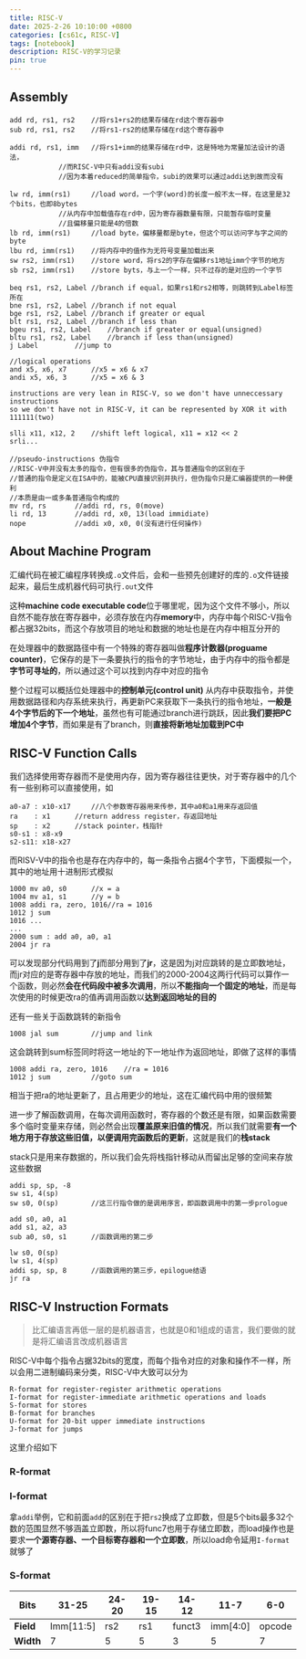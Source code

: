 ```yaml
---
title: RISC-V
date: 2025-2-26 10:10:00 +0800
categories: [cs61c, RISC-V]
tags: [notebook]
description: RISC-V的学习记录
pin: true
---
```


## Assembly
```
add rd, rs1, rs2	//将rs1+rs2的结果存储在rd这个寄存器中
sub rd, rs1, rs2	//将rs1-rs2的结果存储在rd这个寄存器中

addi rd, rs1, imm	//将rs1+imm的结果存储在rd中，这是特地为常量加法设计的语法，
			//而RISC-V中只有addi没有subi
			//因为本着reduced的简单指令，subi的效果可以通过addi达到故而没有

lw rd, imm(rs1)		//load word，一个字(word)的长度一般不太一样，在这里是32个bits，也即8bytes
			//从内存中加载值存在rd中，因为寄存器数量有限，只能暂存临时变量
			//且偏移量只能是4的倍数
lb rd, imm(rs1)		//load byte，偏移量都是byte，但这个可以访问字与字之间的byte
lbu rd, imm(rs1)	//将内存中的值作为无符号变量加载出来
sw rs2, imm(rs1)	//store word，将rs2的字存在偏移rs1地址imm个字节的地方
sb rs2, imm(rs1)	//store byts，与上一个一样，只不过存的是对应的一个字节

beq rs1, rs2, Label	//branch if equal，如果rs1和rs2相等，则跳转到Label标签所在
bne rs1, rs2, Label	//branch if not equal
bge rs1, rs2, Label	//branch if greater or equal
blt rs1, rs2, Label	//branch if less than
bgeu rs1, rs2, Label	//branch if greater or equal(unsigned)
bltu rs1, rs2, Label	//branch if less than(unsigned)
j Label			//jump to

//logical operations
and x5, x6, x7		//x5 = x6 & x7
andi x5, x6, 3		//x5 = x6 & 3

instructions are very lean in RISC-V, so we don't have unneccessary instructions
so we don't have not in RISC-V, it can be represented by XOR it with 111111(two)

slli x11, x12, 2	//shift left logical, x11 = x12 << 2
srli...

//pseudo-instructions 伪指令
//RISC-V中并没有太多的指令，但有很多的伪指令，其与普通指令的区别在于
//普通的指令是定义在ISA中的，能被CPU直接识别并执行，但伪指令只是汇编器提供的一种便利
//本质是由一或多条普通指令构成的
mv rd, rs		//addi rd, rs, 0(move)
li rd, 13		//addi rd, x0, 13(load immidiate)
nope			//addi x0, x0, 0(没有进行任何操作)
```

## About Machine Program
汇编代码在被汇编程序转换成`.o`文件后，会和一些预先创建好的库的`.o`文件链接起来，最后生成机器代码可执行`.out`文件

这种**machine code executable code**位于哪里呢，因为这个文件不够小，所以自然不能存放在寄存器中，必须存放在内存**memory**中，内存中每个RISC-V指令都占据32bits，而这个存放项目的地址和数据的地址也是在内存中相互分开的

在处理器中的数据路径中有一个特殊的寄存器叫做**程序计数器(proguame counter)**，它保存的是下一条要执行的指令的字节地址，由于内存中的指令都是**字节可寻址的**，所以通过这个可以找到内存中对应的指令

整个过程可以概括位处理器中的**控制单元(control unit)** 从内存中获取指令，并使用数据路径和内存系统来执行，再更新PC来获取下一条执行的指令地址，**一般是4个字节后的下一个地址**，虽然也有可能通过branch进行跳跃，因此**我们要把PC增加4个字节**，而如果是有了branch，则**直接将新地址加载到PC中**

## RISC-V Function Calls
我们选择使用寄存器而不是使用内存，因为寄存器往往更快，对于寄存器中的几个有一些别称可以直接使用，如
```
a0-a7 : x10-x17		//八个参数寄存器用来传参，其中a0和a1用来存返回值
ra    : x1		//return address register，存返回地址
sp    : x2		//stack pointer，栈指针
s0-s1 : x8-x9
s2-s11: x18-x27
```
而RISV-V中的指令也是存在内存中的，每一条指令占据4个字节，下面模拟一个，其中的地址用十进制形式模拟
```
1000 mv a0, s0		//x = a
1004 mv a1, s1		//y = b
1008 addi ra, zero, 1016//ra = 1016
1012 j sum
1016 ...
...
2000 sum : add a0, a0, a1
2004 jr ra
```
可以发现部分代码用到了**j**而部分用到了**jr**，这是因为j对应跳转的是立即数地址，而jr对应的是寄存器中存放的地址，而我们的2000-2004这两行代码可以算作一个函数，则必然**会在代码段中被多次调用**，所以**不能指向一个固定的地址**，而是每次使用的时候更改ra的值再调用函数以**达到返回地址的目的**

还有一些关于函数跳转的新指令
```
1008 jal sum		//jump and link
```
这会跳转到sum标签同时将这一地址的下一地址作为返回地址，即做了这样的事情
```
1008 addi ra, zero, 1016	//ra = 1016
1012 j sum 			//goto sum
```
相当于把ra的地址更新了，且占用更少的地址，这在汇编代码中用的很频繁

进一步了解函数调用，在每次调用函数时，寄存器的个数还是有限，如果函数需要多个临时变量来存储，则必然会出现**覆盖原来旧值的情况**，所以我们就需要**有一个地方用于存放这些旧值，以便调用完函数后的更新**，这就是我们的**栈stack**

stack只是用来存数据的，所以我们会先将栈指针移动从而留出足够的空间来存放这些数据
```
addi sp, sp, -8
sw s1, 4(sp)
sw s0, 0(sp)		//这三行指令做的是调用序言，即函数调用中的第一步prologue

add s0, a0, a1
add s1, a2, a3
sub a0, s0, s1		//函数调用的第二步

lw s0, 0(sp)
lw s1, 4(sp)
addi sp, sp, 8		//函数调用的第三步，epilogue结语
jr ra
```

## RISC-V Instruction Formats
> 比汇编语言再低一层的是机器语言，也就是0和1组成的语言，我们要做的就是将汇编语言改成机器语言

RISC-V中每个指令占据32bits的宽度，而每个指令对应的对象和操作不一样，所以会用二进制编码来分类，RISC-V中大致可以分为
```
R-format for register-register arithmetic operations
I-format for register-immediate arithmetic operations and loads
S-format for stores
B-format for branches
U-format for 20-bit upper immediate instructions
J-format for jumps
```
这里介绍如下

### R-format

### I-format
拿`addi`举例，它和前面`add`的区别在于把`rs2`换成了立即数，但是5个bits最多32个数的范围显然不够涵盖立即数，所以将func7也用于存储立即数，而load操作也是要求**一个源寄存器、一个目标寄存器和一个立即数**，所以load命令延用`I-format`就够了

### S-format
|Bits|31-25|24-20|19-15|14-12|11-7|6-0|
|-|-|-|-|-|-|-|
|**Field**|Imm[11:5]|rs2|rs1|funct3|imm[4:0]|opcode|
|**Width**|7|5|5|3|5|7|
